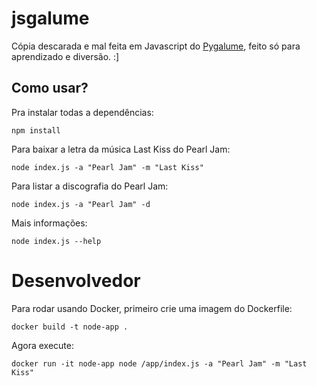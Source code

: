 # jsgalume


Cópia descarada e mal feita em Javascript do [Pygalume](https://github.com/indacode/pygalume), feito só para aprendizado e diversão. :]


## Como usar?

Pra instalar todas a dependências:

`npm install`


Para baixar a letra da música Last Kiss do Pearl Jam:

`node index.js -a "Pearl Jam" -m "Last Kiss"`

Para listar a discografia do Pearl Jam:

`node index.js -a "Pearl Jam" -d`

Mais informações:

`node index.js --help`


# Desenvolvedor

Para rodar usando Docker, primeiro crie uma imagem do Dockerfile:

`docker build -t node-app .`

Agora execute:

`docker run -it node-app node /app/index.js -a "Pearl Jam" -m "Last Kiss"`